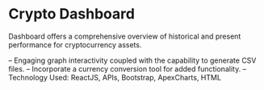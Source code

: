 # Crypto Dashboard

Dashboard offers a comprehensive overview of historical and present performance for cryptocurrency assets.

– Engaging graph interactivity coupled with the capability to generate CSV files.
– Incorporate a currency conversion tool for added functionality.
– Technology Used: ReactJS, APIs, Bootstrap, ApexCharts, HTML
